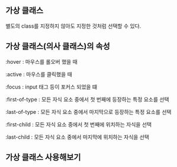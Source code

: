 ## 가상 클래스

별도의 class를 지정하지 않아도 지정한 것처럼 선택할 수 있다.

## 가상 클래스(의사 클래스)의 속성

:hover : 마우스를 롤오버 했을 때

:active : 마우스를 클릭했을 때

:focus : input 태그 등이 포커스 되었을 떄

:first-of-type : 모든 자식 요소 중에서 첫 번째에 등장하는 특정 요소를 선택

:last-of-type : 모든 자식 요소 중에서 마지막으로 등장하는 특정 요소를 선택

:first-child : 모든 자식 요소 중에서 첫 번째에 위치하는 자식을 선택

:last-child : 모든 자식 요소 중에서 마지막에 위치하는 자식을 선택

## 가상 클래스 사용해보기